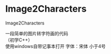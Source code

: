 # Image2Characters
Image2Characters


一段简单的图片转字符画的代码 <br>
（初学C++）<br>
使用windows自带记事本打开  字体：宋体  小于4号<br>